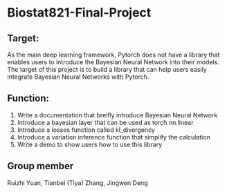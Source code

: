 # Biostat821-Final-Project

## Target:
As the main deep learning framework, Pytorch does not have a library that enables users to introduce the Bayesian Neural Network into their models. The target of this project is to build a library that can help users easily integrate Bayesian Neural Networks with Pytorch.

## Function:
1. Write a documentation that breifly introduce Bayesian Neural Network
2. Introduce a bayesian layer that can be used as torch.nn.linear
3. Introduce a losses function called kl_divergency
4. Introduce a variation inference function that simplify the calculation
5. Write a demo to show users how to use this library 

## Group member
Ruizhi Yuan, Tianbei (Tiya) Zhang, Jingwen Deng
